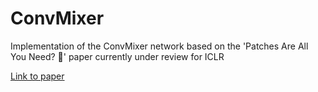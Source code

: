 # ConvMixer
Implementation of the ConvMixer network based on the 'Patches Are All You Need? 🤷' paper currently under review for ICLR

[Link to paper](https://openreview.net/forum?id=TVHS5Y4dNvM)
